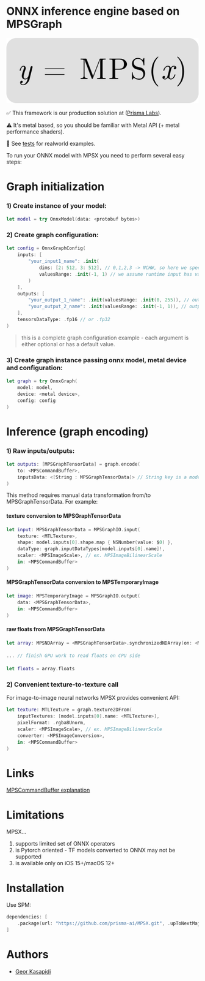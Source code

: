 # ONNX inference engine based on MPSGraph

![MPSX](logo.svg)

✅ This framework is our production solution at ([Prisma Labs](https://prisma-ai.com)).

⚠️ It's metal based, so you should be familiar with Metal API (+ metal performance shaders).

🔎 See [tests](/Sources/MPSXTests/Tests.swift) for realworld examples.

To run your ONNX model with MPSX you need to perform several easy steps:

# Graph initialization

### 1) Create instance of your model:

``` swift
let model = try OnnxModel(data: <protobuf bytes>)
```

### 2) Create graph configuration:

``` swift
let config = OnnxGraphConfig(
    inputs: [
        "your_input1_name": .init(
            dims: [2: 512, 3: 512], // 0,1,2,3 -> NCHW, so here we specify Height and Width
            valuesRange: .init(-1, 1) // we assume runtime input has value range 0-1, but our model requires -1-1 range, so passing required range, MPSX automatically denormalize your input values
        )
    ],
    outputs: [
        "your_output_1_name": .init(valuesRange: .init(0, 255)), // output_1 will be normalized to 0-1 range, using actual range 0-255
        "your_output_2_name": .init(valuesRange: .init(-1, 1)), // output_2 will be normalized to 0-1 range, using actual range -1-1
    ],
    tensorsDataType: .fp16 // or .fp32
)
```

> this is a complete graph configuration example - each argument is either optional or has a default value.

### 3) Create graph instance passing onnx model, metal device and configuration:

``` swift
let graph = try OnnxGraph(
    model: model,
    device: <metal device>,
    config: config
)
```

# Inference (graph encoding)

### 1) Raw inputs/outputs:

``` swift
let outputs: [MPSGraphTensorData] = graph.encode(
    to: <MPSCommandBuffer>,
    inputsData: <[String : MPSGraphTensorData]> // String key is a model corresponding input name
)
```

This method requires manual data transformation from/to MPSGraphTensorData. For example:

#### texture conversion to MPSGraphTensorData

``` swift
let input: MPSGraphTensorData = MPSGraphIO.input(
    texture: <MTLTexture>,
    shape: model.inputs[0].shape.map { NSNumber(value: $0) },
    dataType: graph.inputDataTypes[model.inputs[0].name]!,
    scaler: <MPSImageScale>, // ex. MPSImageBilinearScale
    in: <MPSCommandBuffer>
)
```

#### MPSGraphTensorData conversion to MPSTemporaryImage

``` swift
let image: MPSTemporaryImage = MPSGraphIO.output(
    data: <MPSGraphTensorData>,
    in: <MPSCommandBuffer>
)
```

#### raw floats from MPSGraphTensorData

``` swift
let array: MPSNDArray = <MPSGraphTensorData>.synchronizedNDArray(on: <MPSCommandBuffer>)

... // finish GPU work to read floats on CPU side

let floats = array.floats
```

### 2) Convenient texture-to-texture call

For image-to-image neural networks MPSX provides convenient API:

``` swift
let texture: MTLTexture = graph.texture2DFrom(
    inputTextures: [model.inputs[0].name: <MTLTexture>],
    pixelFormat: .rgba8Unorm,
    scaler: <MPSImageScale>, // ex. MPSImageBilinearScale
    converter: <MPSImageConversion>,
    in: <MPSCommandBuffer>
)
```

# Links

[MPSCommandBuffer explanation](https://geor.blog/mpscommandbuffer/)

# Limitations

MPSX...

1) supports limited set of ONNX operators
2) is Pytorch oriented - TF models converted to ONNX may not be supported
3) is available only on iOS 15+/macOS 12+

# Installation

Use SPM:

``` swift
dependencies: [
    .package(url: "https://github.com/prisma-ai/MPSX.git", .upToNextMajor(from: "1.0.0"))
]
```

# Authors

* [Geor Kasapidi](https://github.com/geor-kasapidi)
